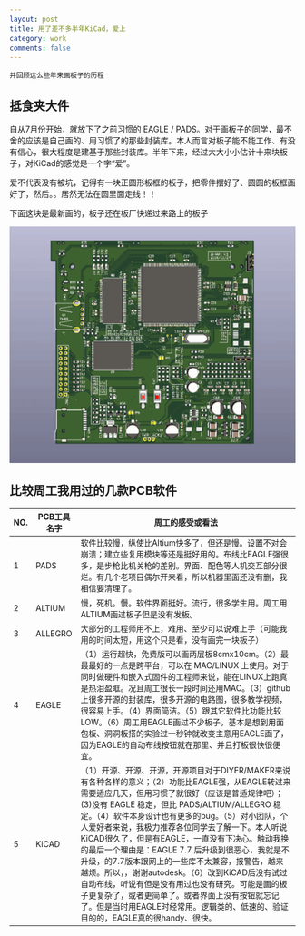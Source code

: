 ```yaml
---
layout: post
title: 用了差不多半年KiCad，爱上
category: work
comments: false
---
```


```
并回顾这么些年来画板子的历程
```

## 抵食夹大件

自从7月份开始，就放下了之前习惯的 EAGLE / PADS。对于画板子的同学，最不舍的应该是自己画的、用习惯了的那些封装库。本人而言对板子能不能工作、有没有信心，很大程度是建基于那些封装库。半年下来，经过大大小小估计十来块板子，对KiCad的感觉是一个字“爱”。

爱不代表没有被坑，记得有一块正圆形板框的板子，把零件摆好了、圆圆的板框画好了，然后。。居然无法在圆里面走线！！


下面这块是最新画的，板子还在板厂快递过来路上的板子

![gif](/images/kicad_pcb_20191228.gif)

## 比较周工我用过的几款PCB软件

| NO.  | PCB工具名字 | 周工的感受或看法                                             |
| ---- | ----------- | ------------------------------------------------------------ |
| 1    | PADS        | 软件比较慢，纵使比Altium快多了，但还是慢。设置不对会崩溃；建立些复用模块等还是挺好用的。布线比EAGLE强很多，是步枪比机关枪的差别。界面、配色等人机交互部分很烂。有几个老项目偶尔开来看，所以机器里面还没有删，我相信要清理了。 |
| 2    | ALTIUM      | 慢，死机。慢。软件界面挺好。流行，很多学生用。周工用ALTIUM画过板子但是没有发板。 |
| 3    | ALLEGRO     | 大部分的工程师用不上，难用、至少可以说难上手（可能我用的时间太短，用这个只是看，没有画完一块板子） |
| 4    | EAGLE       | （1）运行超快，免费版可以画两层板8cmx10cm。（2）最最最好的一点是跨平台，可以在 MAC/LINUX 上使用。对于同时做硬件和嵌入式固件的工程师来说，能在LINUX上跑真是热泪盈眶。况且周工很长一段时间还用MAC。（3）github上很多开源的封装库，很多开源的电路图，很多教学视频，很容易上手。（4）界面简洁。（5）跟其它软件比功能比较LOW。（6）周工用EAGLE画过不少板子，基本是想到用面包板、洞洞板搭的实验过一秒钟就改变主意用EAGLE画了，因为EAGLE的自动布线按钮就在那里、并且打板很快很便宜。 |
| 5    | KiCAD       | （1）开源、开源、开源，开源项目对于DIYER/MAKER来说有各种各样的意义；（2）功能比EAGLE强，从EAGLE转过来需要适应几天，但用习惯了就很好（应该是普适规律吧）；(3)没有 EAGLE 稳定，但比 PADS/ALTIUM/ALLEGRO 稳定。（4）软件本身设计也有更多的bug。（5）对小团队，个人爱好者来说，我极力推荐各位同学去了解一下。本人听说KiCAD很久了，但是有EAGLE，一直没有下决心。触动我换的最后一个理由是：EAGLE 7.7 后升级到很恶心，我就是不升级，的7.7版本跟网上的一些库不太兼容，报警告，越来越烦。所以，，谢谢autodesk。（6）改到KiCAD后没有试过自动布线，听说有但是没有用过也没有研究。可能是画的板子更复杂了，或者更简单了。或者界面上没有按钮就忘记了。但是当时用EAGLE时经常用。逻辑类的、低速的、验证目的的，EAGLE真的很handy、很快。 |






